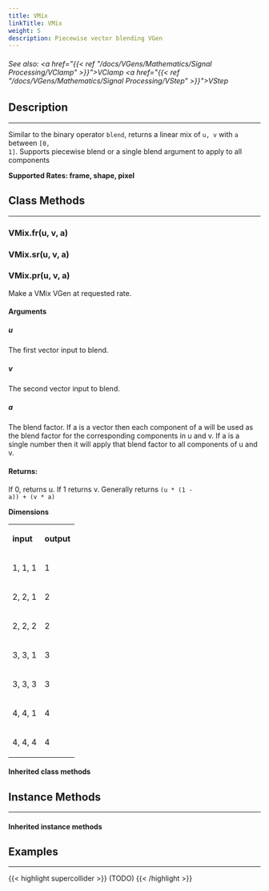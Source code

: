 ```yaml
---
title: VMix
linkTitle: VMix
weight: 5
description: Piecewise vector blending VGen
---
```

<!-- generated file, please edit the original .schelp file(in the Scintillator repository) and then run schelpToMarkDown.scdscript to regenerate. -->
###### See also: <a href="{{< ref "/docs/VGens/Mathematics/Signal Processing/VClamp" >}}">VClamp</a> <a href="{{< ref "/docs/VGens/Mathematics/Signal Processing/VStep" >}}">VStep</a> 



## Description
---



Similar to the binary operator <code>blend</code>, returns a linear mix of <code>u, v</code> with <code>a</code> between <code>[0, 1]</code>. Supports piecewise blend or a single blend argument to apply to all components



<strong>Supported Rates: frame, shape, pixel</strong>



## Class Methods
---



### VMix.fr(u, v, a)



### VMix.sr(u, v, a)



### VMix.pr(u, v, a)



Make a VMix VGen at requested rate.



#### Arguments

##### u



The first vector input to blend.



##### v



The second vector input to blend.



##### a



The blend factor. If a is a vector then each component of a will be used as the blend factor for the corresponding components in u and v. If a is a single number then it will apply that blend factor to all components of u and v.





#### Returns:



If 0, returns u. If 1 returns v. Generally returns <code>(u * (1 - a)) + (v * a)</code>



<strong>Dimensions</strong>


<table>
<tr><td>

<strong>input</strong>

</td><td>

<strong>output</strong>

</td></tr>
<tr><td>

1, 1, 1

</td><td>

1

</td></tr>
<tr><td>

2, 2, 1

</td><td>

2

</td></tr>
<tr><td>

2, 2, 2

</td><td>

2

</td></tr>
<tr><td>

3, 3, 1

</td><td>

3

</td></tr>
<tr><td>

3, 3, 3

</td><td>

3

</td></tr>
<tr><td>

4, 4, 1

</td><td>

4

</td></tr>
<tr><td>

4, 4, 4

</td><td>

4

</td></tr>

</table>


#### Inherited class methods



## Instance Methods
---



#### Inherited instance methods



## Examples
---



{{< highlight supercollider >}}
(TODO)
{{< /highlight >}}

